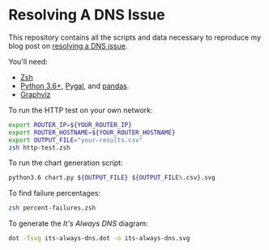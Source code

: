 # Resolving A DNS Issue

This repository contains all the scripts and data necessary to reproduce
my blog post on [resolving a DNS issue][resolving-a-dns-issue].

You'll need:
- [Zsh][zsh]
- [Python 3.6+][py36], [Pygal][pygal], and [pandas][pandas].
- [Graphviz][graphviz]

To run the HTTP test on your own network:

```bash
export ROUTER_IP=${YOUR_ROUTER_IP}
export ROUTER_HOSTNAME=${YOUR_ROUTER_HOSTNAME}
export OUTPUT_FILE="your-results.csv"
zsh http-test.zsh
```

To run the chart generation script:

```bash
python3.6 chart.py ${OUTPUT_FILE} ${OUTPUT_FILE%.csv}.svg
```

To find failure percentages:

```bash
zsh percent-failures.zsh
```

To generate the _It's Always DNS_ diagram:

```bash
dot -Tsvg its-always-dns.dot -o its-always-dns.svg
```

[resolving-a-dns-issue]: https://tuckersiemens.com/posts/resolving-a-dns-issue/
[zsh]: https://www.zsh.org/
[py36]: https://www.python.org/downloads/release/python-360/
[pygal]: http://pygal.org/en/stable/
[pandas]: https://pandas.pydata.org/
[graphviz]: https://www.graphviz.org/
